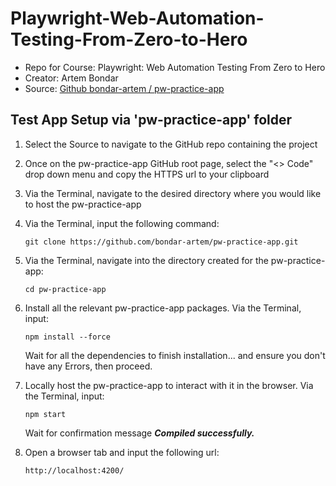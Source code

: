 # Playwright-Web-Automation-Testing-From-Zero-to-Hero

* Repo for Course: Playwright: Web Automation Testing From Zero to Hero
* Creator: Artem Bondar
* Source: [Github bondar-artem / pw-practice-app](https://github.com/bondar-artem/pw-practice-app)

## Test App Setup via 'pw-practice-app' folder

1. Select the Source to navigate to the GitHub repo containing the project

2. Once on the pw-practice-app GitHub root page, select the "<> Code" drop down menu and copy the HTTPS url to your clipboard

3. Via the Terminal, navigate to the desired directory where you would like to host the pw-practice-app

4. Via the Terminal, input the following command:

    ```shell
    git clone https://github.com/bondar-artem/pw-practice-app.git
    ```

5. Via the Terminal, navigate into the directory created for the pw-practice-app:

    ```shell
    cd pw-practice-app
    ```

6. Install all the relevant pw-practice-app packages. Via the Terminal, input:

    ```shell
    npm install --force
    ```

    Wait for all the dependencies to finish installation... and ensure you don't have any Errors, then proceed.

7. Locally host the pw-practice-app to interact with it in the browser. Via the Terminal, input:

    ```shell
    npm start
    ```

    Wait for confirmation message ***Compiled successfully.***

8. Open a browser tab and input the following url:

    ```shell
    http://localhost:4200/
    ```

